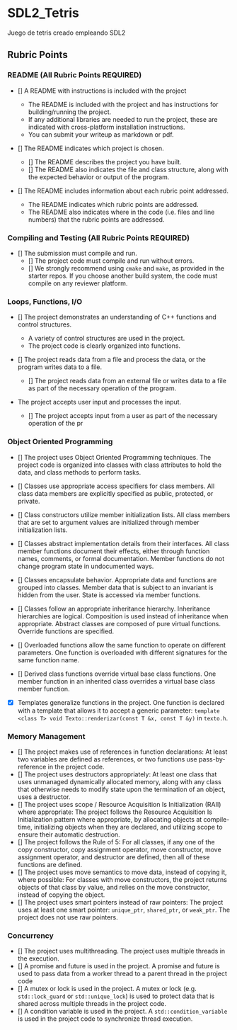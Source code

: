 
# SDL2_Tetris

Juego de tetris creado empleando SDL2

## Rubric Points

### README (All Rubric Points REQUIRED)

- [] A README with instructions is included with the project
  - The README is included with the project and has instructions for building/running the project.
  - If any additional libraries are needed to run the project, these are indicated with cross-platform installation instructions.
  - You can submit your writeup as markdown or pdf.

- [] The README indicates which project is chosen.
  - [] The README describes the project you have built.
  - [] The README also indicates the file and class structure, along with the expected behavior or output of the program.

- [] The README includes information about each rubric point addressed.
  - The README indicates which rubric points are addressed. 
  - The README also indicates where in the code (i.e. files and line numbers) that the rubric points are addressed.

### Compiling and Testing (All Rubric Points REQUIRED)

- [] The submission must compile and run.
  - [] The project code must compile and run without errors.
  - [] We strongly recommend using ```cmake``` and ```make```, as provided in the starter repos. If you choose another build system, the code must compile on any reviewer platform.

### Loops, Functions, I/O

- [] The project demonstrates an understanding of C++ functions and control structures.
  - A variety of control structures are used in the project.
  - The project code is clearly organized into functions.

- [] The project reads data from a file and process the data, or the program writes data to a file.
  - [] The project reads data from an external file or writes data to a file as part of the necessary operation of the program.

- The project accepts user input and processes the input.
  - [] The project accepts input from a user as part of the necessary operation of the pr

### Object Oriented Programming

- [] The project uses Object Oriented Programming techniques. The project code is organized into classes with class attributes to hold the data, and class methods to perform tasks.
- [] Classes use appropriate access specifiers for class members. All class data members are explicitly specified as public, protected, or private.
- [] Class constructors utilize member initialization lists. All class members that are set to argument values are initialized through member initialization lists.

- [] Classes abstract implementation details from their interfaces. All class member functions document their effects, either through function names, comments, or formal documentation. Member functions do not change program state in undocumented ways.

- [] Classes encapsulate behavior. Appropriate data and functions are grouped into classes. Member data that is subject to an invariant is hidden from the user. State is accessed via member functions.

- [] Classes follow an appropriate inheritance hierarchy. Inheritance hierarchies are logical. Composition is used instead of inheritance when appropriate. Abstract classes are composed of pure virtual functions. Override functions are specified.

- [] Overloaded functions allow the same function to operate on different parameters. One function is overloaded with different signatures for the same function name.

- [] Derived class functions override virtual base class functions. One member function in an inherited class overrides a virtual base class member function.

- [x] Templates generalize functions in the project. One function is declared with a template that allows it to accept a generic parameter: ```template <class T> void Texto::renderizar(const T &x, const T &y)``` in ```texto.h```.

### Memory Management

- [] The project makes use of references in function declarations: At least two variables are defined as references, or two functions use pass-by-reference in the project code.
- [] The project uses destructors appropriately: At least one class that uses unmanaged dynamically allocated memory, along with any class that otherwise needs to modify state upon the termination of an object, uses a destructor.
- [] The project uses scope / Resource Acquisition Is Initialization (RAII) where appropriate: The project follows the Resource Acquisition Is Initialization pattern where appropriate, by allocating objects at compile-time, initializing objects when they are declared, and utilizing scope to ensure their automatic destruction.
- [] The project follows the Rule of 5: For all classes, if any one of the copy constructor, copy assignment operator, move constructor, move assignment operator, and destructor are defined, then all of these functions are defined.
- [] The project uses move semantics to move data, instead of copying it, where possible: For classes with move constructors, the project returns objects of that class by value, and relies on the move constructor, instead of copying the object.
- [] The project uses smart pointers instead of raw pointers: The project uses at least one smart pointer: ```unique_ptr```, ```shared_ptr```, or ```weak_ptr```. The project does not use raw pointers.

### Concurrency

- [] The project uses multithreading. The project uses multiple threads in the execution.
- [] A promise and future is used in the project. A promise and future is used to pass data from a worker thread to a parent thread in the project code
- [] A mutex or lock is used in the project. A mutex or lock (e.g. ```std::lock_guard``` or ```std::unique_lock```) is used to protect data that is shared across multiple threads in the project code.
- [] A condition variable is used in the project. A ```std::condition_variable``` is used in the project code to synchronize thread execution.
